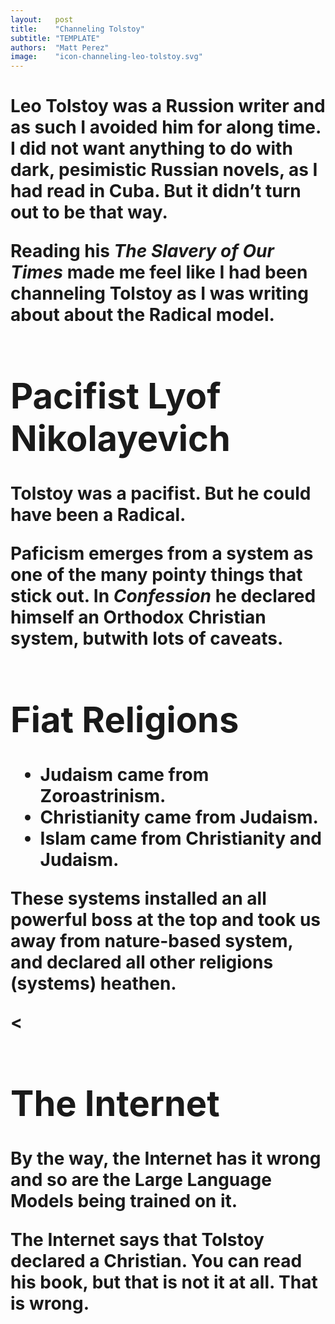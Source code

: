 ```yaml
---
layout:   post
title:    "Channeling Tolstoy"
subtitle: "TEMPLATE"
authors:  "Matt Perez"
image:    "icon-channeling-leo-tolstoy.svg"
---
```


<div style='display:none; '>
 <p>Leo (Lev) Tolstoy was a Russion writer and as such I avoided him for along time. But it turned out that he was not the typical Russian writer.</p>
</div>

<h1><Intro/h1>
 <p>Leo Tolstoy was a Russion writer and as such I avoided him for along time. I did not want anything to do with dark, pesimistic Russian novels, as I had read in Cuba. But it didn&rsquo;t turn out to be that way.</p>
 <p> Reading his <em>The Slavery of Our Times</em> made me feel like I had been channeling Tolstoy as I was writing about about the Radical model.</p>

<h1>Pacifist Lyof Nikolayevich</h1>
 <p>Tolstoy was a pacifist. But he could have been a Radical.</p>
 <p>Paficism emerges from a system as one of the many pointy things that stick out. In <em>Confession</em> he declared himself an Orthodox Christian system, butwith lots of caveats. 

<h1>Fiat Religions</h1>
 <ul>
  <li>Judaism came from Zoroastrinism.</li>
  <li>Christianity came from Judaism.</li>
  <li>Islam came from Christianity and Judaism.</li>
 </ul>
 <p>These systems installed an all powerful boss at the top and took us away from nature-based system, and declared all other religions (systems) heathen.</p>

<<h1>The Internet</h1>
 <p>By the way, the Internet has it wrong and so are the Large Language Models being trained on it.</p>
 <p>The Internet says that Tolstoy declared a Christian. You can read his book, but that is not it at all. That is wrong.</p>